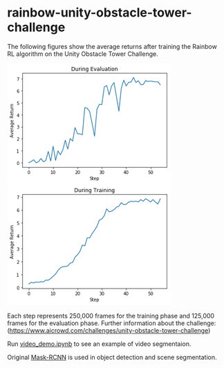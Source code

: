 # rainbow-unity-obstacle-tower-challenge
The following figures show the average returns after training the Rainbow RL algorithm on the Unity Obstacle Tower Challenge.

![Example](Rainbow_Eval_Ave_Ret.png)
![Example](Rainbow_Train_Ave_Ret.png)

Each step represents 250,000 frames for the training phase and 125,000 frames for the evaluation phase.
Further information about the challenge: (https://www.aicrowd.com/challenges/unity-obstacle-tower-challenge) 

Run [video_demo.ipynb](samples/video_demo.ipynb) to see an example of video segmentaion.

Original [Mask-RCNN](https://github.com/matterport/Mask_RCNN) is used in object detection and scene segmentation.
